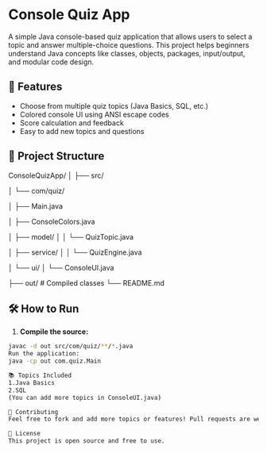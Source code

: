 # Console Quiz App

A simple Java console-based quiz application that allows users to select a topic and answer multiple-choice questions. This project helps beginners understand Java concepts like classes, objects, packages, input/output, and modular code design.

## 🚀 Features

- Choose from multiple quiz topics (Java Basics, SQL, etc.)
- Colored console UI using ANSI escape codes
- Score calculation and feedback
- Easy to add new topics and questions

## 📂 Project Structure

ConsoleQuizApp/
│
├── src/

│ └── com/quiz/

│ ├── Main.java

│ ├── ConsoleColors.java

│ ├── model/
│ │ └── QuizTopic.java

│ ├── service/
│ │ └── QuizEngine.java

│ └── ui/
│ └── ConsoleUI.java

├── out/ # Compiled classes
└── README.md

## 🛠 How to Run

1. **Compile the source:**

```bash
javac -d out src/com/quiz/**/*.java
Run the application:
java -cp out com.quiz.Main

📚 Topics Included
1.Java Basics
2.SQL
(You can add more topics in ConsoleUI.java)

🤝 Contributing
Feel free to fork and add more topics or features! Pull requests are welcome.

📝 License
This project is open source and free to use.
